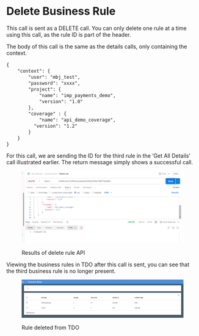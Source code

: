 # Delete Business Rule

This call is sent as a DELETE call.  You can only delete one rule at a time using this call, as the rule ID is part of the header.

&#x20;

The body of this call is the same as the details calls, only containing the context.

&#x20;

```
{
    "context": {
        "user": "mbj_test",
        "password": "xxxx",
        "project": {
            "name": "imp_payments_demo",
            "version": "1.0"
        },
        "coverage" : {
            "name": "api_demo_coverage",
          "version": "1.2"
        }
    }
}
```

&#x20;

For this call, we are sending the ID for the third rule in the ‘Get All Details’ call illustrated earlier.  The return message simply shows a successful call.

&#x20;&#x20;

<figure><img src="../../../../../.gitbook/assets/image (93).png" alt=""><figcaption><p>Results of delete rule API</p></figcaption></figure>

&#x20; Viewing the business rules in TDO after this call is sent, you can see that the third business rule is no longer present.

&#x20;

<figure><img src="../../../../../.gitbook/assets/image (94).png" alt=""><figcaption><p>Rule deleted from TDO</p></figcaption></figure>
